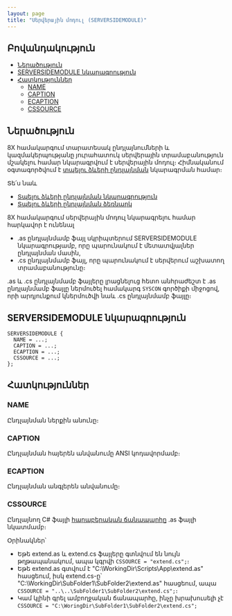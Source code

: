 ```yaml
---
layout: page
title: "Սերվերային մոդուլ (SERVERSIDEMODULE)" 
---
```


## Բովանդակություն

- [Ներածություն](#ներածություն)
- [SERVERSIDEMODULE նկարագրություն](#serversidemodule-նկարագրություն)
- [Հատկություններ](#հատկություններ)
  - [NAME](#name)
  - [CAPTION](#caption)
  - [ECAPTION](#ecaption)
  - [CSSOURCE](#cssource)

## Ներածություն

8X համակարգում տարատեսակ ընդլայնումների և կազմակերպությանը յուրահատուկ սերվերային տրամաբանություն մշակելու համար նկարագրվում է սերվերային մոդուլ։
Հիմնականում օգտագործվում է [տպելու ձևերի ընդլայնման](template_substitution.md) նկարագրման համար։

Տե՛ս նաև
* [Տպելու ձևերի ընդլայնման նկարագրություն](template_substitution.md)
* [Տպելու ձևերի ընդլայնման ձեռնարկ](template_substitution_guide.md)

8X համակարգում սերվերային մոդուլ նկարագրելու համար հարկավոր է ունենալ

* .as ընդլայնմամբ ֆայլ սկրիպտերում SERVERSIDEMODULE նկարագրությամբ, որը պարունակում է մետատվյալներ ընդլայնման մասին,
* .cs ընդլայնմամբ ֆայլ, որը պարունակում է սերվերում աշխատող տրամաբանությունը։

.as և .cs ընդլայնմամբ ֆայլերը լրացնելուց հետո անհրաժեշտ է .as ընդլայնմամբ ֆայլը ներմուծել համակարգ `SYSCON` գործիքի միջոցով, որի արդյունքում կներմուծվի նաև .cs ընդլայնմամբ ֆայլը։

## SERVERSIDEMODULE նկարագրություն

```as4x
SERVERSIDEMODULE {
  NAME = ...;
  CAPTION = ...;
  ECAPTION = ...;
  CSSOURCE = ...;
};
```

## Հատկություններ

### NAME
Ընդլայնման ներքին անունը։

### CAPTION 
Ընդլայնման հայերեն անվանումը ANSI կոդավորմամբ։

### ECAPTION 
Ընդլայնման անգլերեն անվանումը։

### CSSOURCE 
Ընդլայնող C# ֆայլի [հարաբերական ճանապարհը](https://phoenixnap.com/kb/absolute-path-vs-relative-path) .as ֆայլի նկատմամբ։

Օրինակներ՝  
* Եթե extend.as և extend.cs ֆայլերը գտնվում են նույն թղթապանակում, ապա կգրվի `CSSOURCE = "extend.cs";`։  
* Եթե extend.as գտվում է "C:\WorkingDir\Scripts\App\extend.as" հասցեում, իսկ extend.cs-ը՝ "C:\WorkingDir\SubFolder1\SubFolder2\extend.as" հասցեում, ապա `CSSOURCE = "..\..\SubFolder1\SubFolder2\extend.cs";`։  
* Կամ կլինի գրել ամբողջական ճանապարհը, ինչը խրախուսելի չէ `CSSOURCE = "C:\WoringDir\SubFolder1\SubFolder2\extend.cs";`
